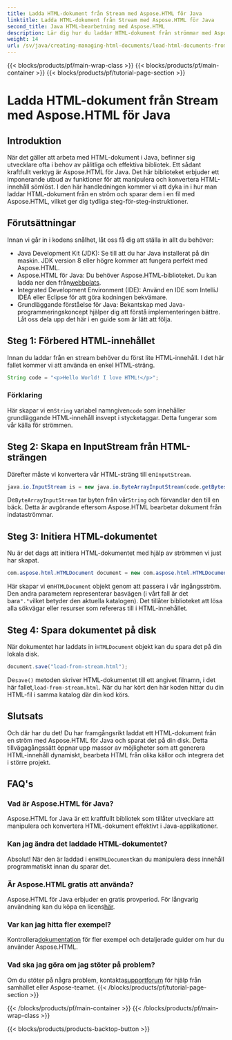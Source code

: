 ```yaml
---
title: Ladda HTML-dokument från Stream med Aspose.HTML för Java
linktitle: Ladda HTML-dokument från Stream med Aspose.HTML för Java
second_title: Java HTML-bearbetning med Aspose.HTML
description: Lär dig hur du laddar HTML-dokument från strömmar med Aspose.HTML för Java. Den här guiden ger en steg-för-steg handledning för sömlös HTML-manipulation.
weight: 14
url: /sv/java/creating-managing-html-documents/load-html-documents-from-stream/
---
```


{{< blocks/products/pf/main-wrap-class >}}
{{< blocks/products/pf/main-container >}}
{{< blocks/products/pf/tutorial-page-section >}}

# Ladda HTML-dokument från Stream med Aspose.HTML för Java

## Introduktion
När det gäller att arbeta med HTML-dokument i Java, befinner sig utvecklare ofta i behov av pålitliga och effektiva bibliotek. Ett sådant kraftfullt verktyg är Aspose.HTML för Java. Det här biblioteket erbjuder ett imponerande utbud av funktioner för att manipulera och konvertera HTML-innehåll sömlöst. I den här handledningen kommer vi att dyka in i hur man laddar HTML-dokument från en ström och sparar dem i en fil med Aspose.HTML, vilket ger dig tydliga steg-för-steg-instruktioner.
## Förutsättningar
Innan vi går in i kodens snålhet, låt oss få dig att ställa in allt du behöver:
- Java Development Kit (JDK): Se till att du har Java installerat på din maskin. JDK version 8 eller högre kommer att fungera perfekt med Aspose.HTML.
-  Aspose.HTML för Java: Du behöver Aspose.HTML-biblioteket. Du kan ladda ner den från[webbplats](https://releases.aspose.com/html/java/).
- Integrated Development Environment (IDE): Använd en IDE som IntelliJ IDEA eller Eclipse för att göra kodningen bekvämare. 
- Grundläggande förståelse för Java: Bekantskap med Java-programmeringskoncept hjälper dig att förstå implementeringen bättre.
Låt oss dela upp det här i en guide som är lätt att följa.
## Steg 1: Förbered HTML-innehållet
Innan du laddar från en stream behöver du först lite HTML-innehåll. I det här fallet kommer vi att använda en enkel HTML-sträng.
```java
String code = "<p>Hello World! I love HTML!</p>";
```
### Förklaring
 Här skapar vi en`String` variabel namngiven`code` som innehåller grundläggande HTML-innehåll insvept i stycketaggar. Detta fungerar som vår källa för strömmen.
## Steg 2: Skapa en InputStream från HTML-strängen
 Därefter måste vi konvertera vår HTML-sträng till en`InputStream`.
```java
java.io.InputStream is = new java.io.ByteArrayInputStream(code.getBytes());
```

 De`ByteArrayInputStream` tar byten från vår`String` och förvandlar den till en bäck. Detta är avgörande eftersom Aspose.HTML bearbetar dokument från indataströmmar.
## Steg 3: Initiera HTML-dokumentet
Nu är det dags att initiera HTML-dokumentet med hjälp av strömmen vi just har skapat.
```java
com.aspose.html.HTMLDocument document = new com.aspose.html.HTMLDocument(is, ".");
```

 Här skapar vi en`HTMLDocument` objekt genom att passera i vår ingångsström. Den andra parametern representerar basvägen (i vårt fall är det bara`"."`vilket betyder den aktuella katalogen). Det tillåter biblioteket att lösa alla sökvägar eller resurser som refereras till i HTML-innehållet.
## Steg 4: Spara dokumentet på disk
 När dokumentet har laddats in i`HTMLDocument` objekt kan du spara det på din lokala disk.
```java
document.save("load-from-stream.html");
```

 De`save()` metoden skriver HTML-dokumentet till ett angivet filnamn, i det här fallet,`load-from-stream.html`. När du har kört den här koden hittar du din HTML-fil i samma katalog där din kod körs.
## Slutsats
Och där har du det! Du har framgångsrikt laddat ett HTML-dokument från en ström med Aspose.HTML för Java och sparat det på din disk. Detta tillvägagångssätt öppnar upp massor av möjligheter som att generera HTML-innehåll dynamiskt, bearbeta HTML från olika källor och integrera det i större projekt.

## FAQ's
### Vad är Aspose.HTML för Java?
Aspose.HTML for Java är ett kraftfullt bibliotek som tillåter utvecklare att manipulera och konvertera HTML-dokument effektivt i Java-applikationer.
### Kan jag ändra det laddade HTML-dokumentet?
 Absolut! När den är laddad i en`HTMLDocument`kan du manipulera dess innehåll programmatiskt innan du sparar det.
### Är Aspose.HTML gratis att använda?
 Aspose.HTML för Java erbjuder en gratis provperiod. För långvarig användning kan du köpa en licens[här](https://purchase.aspose.com/buy).
### Var kan jag hitta fler exempel?
 Kontrollera[dokumentation](https://reference.aspose.com/html/java/) för fler exempel och detaljerade guider om hur du använder Aspose.HTML.
### Vad ska jag göra om jag stöter på problem?
 Om du stöter på några problem, kontakta[supportforum](https://forum.aspose.com/c/html/29) för hjälp från samhället eller Aspose-teamet.
{{< /blocks/products/pf/tutorial-page-section >}}

{{< /blocks/products/pf/main-container >}}
{{< /blocks/products/pf/main-wrap-class >}}

{{< blocks/products/products-backtop-button >}}
